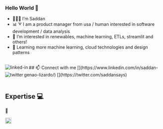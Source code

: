 ### Hello World 👋
- 👨🏾‍💻  I’m Saddan 
- 📊 ➰ I am a product manager from usa / human interested in software development / data analysis
- 👀 I’m interested in renewables, machine learning, ETLs, streamlit and others!
- 🌱 Learning more machine learning, cloud technologies and design patterns

<br>
## 📫 Connect with me
[<img align="left" alt="linked-in" src="https://img.shields.io/badge/linkedin-%230077B5.svg?&style=for-the-badge&logo=linkedin&logoColor=white" />](https://www.linkedin.com/in/saddan-genao-lizardo/)
[<img align="left" alt="twitter" src="https://img.shields.io/badge/twitter-%231DA1F2.svg?&style=for-the-badge&logo=twitter&logoColor=white" />](https://twitter.com/saddansays)
<br>
<br>

## Expertise 💻 
🐍 
<p><img align="left" alt="r-icon" src="https://www.r-project.org/Rlogo.png" height=20 /></p>
<br>
